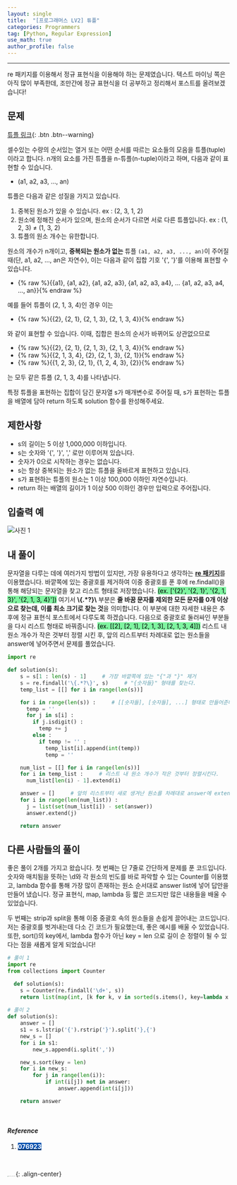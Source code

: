 ```yaml
---
layout: single
title:  "[프로그래머스 LV2] 튜플"
categories: Programmers
tag: [Python, Regular Expression]
use_math: true
author_profile: false
---
```

-----
re 패키지를 이용해서 정규 표현식을 이용해야 하는 문제였습니다. 텍스트 마이닝 쪽은 아직 많이 부족한데, 조만간에 정규 표현식을 더 공부하고 정리해서 포스트를 올려보겠습니다!

## 문제

[튜플 링크](https://school.programmers.co.kr/learn/courses/30/lessons/64065){: .btn .btn--warning}
<br>

셀수있는 수량의 순서있는 열거 또는 어떤 순서를 따르는 요소들의 모음을 튜플(tuple)이라고 합니다. n개의 요소를 가진 튜플을 n-튜플(n-tuple)이라고 하며, 다음과 같이 표현할 수 있습니다.

- (a1, a2, a3, ..., an)

튜플은 다음과 같은 성질을 가지고 있습니다.

1. 중복된 원소가 있을 수 있습니다. ex : (2, 3, 1, 2)
2. 원소에 정해진 순서가 있으며, 원소의 순서가 다르면 서로 다른 튜플입니다. ex : (1, 2, 3) ≠ (1, 3, 2)
3. 튜플의 원소 개수는 유한합니다.

원소의 개수가 n개이고, **중복되는 원소가 없는** 튜플 `(a1, a2, a3, ..., an)`이 주어질 때(단, a1, a2, ..., an은 자연수), 이는 다음과 같이 집합 기호 '{', '}'를 이용해 표현할 수 있습니다.

- {% raw %}{{a1}, {a1, a2}, {a1, a2, a3}, {a1, a2, a3, a4}, ... {a1, a2, a3, a4, ..., an}}{% endraw %}

예를 들어 튜플이 (2, 1, 3, 4)인 경우 이는

- {% raw %}{{2}, {2, 1}, {2, 1, 3}, {2, 1, 3, 4}}{% endraw %}

와 같이 표현할 수 있습니다. 이때, 집합은 원소의 순서가 바뀌어도 상관없으므로

- {% raw %}{{2}, {2, 1}, {2, 1, 3}, {2, 1, 3, 4}}{% endraw %}
- {% raw %}{{2, 1, 3, 4}, {2}, {2, 1, 3}, {2, 1}}{% endraw %}
- {% raw %}{{1, 2, 3}, {2, 1}, {1, 2, 4, 3}, {2}}{% endraw %}

는 모두 같은 튜플 (2, 1, 3, 4)를 나타냅니다.

특정 튜플을 표현하는 집합이 담긴 문자열 s가 매개변수로 주어질 때, s가 표현하는 튜플을 배열에 담아 return 하도록 solution 함수를 완성해주세요.

## 제한사항

- s의 길이는 5 이상 1,000,000 이하입니다.
- s는 숫자와 '{', '}', ',' 로만 이루어져 있습니다.
- 숫자가 0으로 시작하는 경우는 없습니다.
- s는 항상 중복되는 원소가 없는 튜플을 올바르게 표현하고 있습니다.
- s가 표현하는 튜플의 원소는 1 이상 100,000 이하인 자연수입니다.
- return 하는 배열의 길이가 1 이상 500 이하인 경우만 입력으로 주어집니다.

## 입출력 예

![사진 1](https://user-images.githubusercontent.com/37182279/221185513-2626ecb8-cb5d-482c-bd89-fe9f88759bf0.PNG)

## 내 풀이

문자열을 다루는 데에 여러가지 방법이 있지만, 가장 유용하다고 생각하는 <u><b>re 패키지</b></u>를 이용했습니다. 바깥쪽에 있는 중괄호를 제거하여 이중 중괄호를 푼 후에 re.findall()을 통해 해당되는 문자열을 찾고 리스트 형태로 저장했습니다. <mark style='background-color: #7ff5a0'>(ex. ['{2}', '{2, 1}', '{2, 1, 3}', '{2, 1, 3, 4}'])</mark> 여기서 <b>\\{.*?}\\</b> 부분은 <b>줄 바꿈 문자를 제외한 모든 문자를 0개 이상으로 찾는데, 이를 최소 크기로 찾는 것</b>을 의미합니다. 이 부분에 대한 자세한 내용은 추후에 정규 표현식 포스트에서 다루도록 하겠습니다. 다음으로 중괄호로 둘러싸인 부분들을 다시 리스트 형태로 바꿔줍니다. <mark style='background-color: #7ff5a0'>(ex. [[2], [2, 1], [2, 1, 3], [2, 1, 3, 4]])</mark> 리스트 내 원소 개수가 작은 것부터 정렬 시킨 후, 앞의 리스트부터 차례대로 없는 원소들을 answer에 넣어주면서 문제를 풀었습니다.

```python
import re

def solution(s):
    s = s[1 : len(s) - 1]     # 가장 바깥쪽에 있는 "{"과 "}" 제거
    s = re.findall('\{.*?\}', s)     # "{숫자들}" 형태를 찾는다.
    temp_list = [[] for i in range(len(s))]

    for i in range(len(s)) :     # [[숫자들], [숫자들], ...] 형태로 만들어준다.
      temp = ''
      for j in s[i] :
        if j.isdigit() :
          temp += j
        else :
          if temp != '' :
            temp_list[i].append(int(temp))
            temp = ''

    num_list = [[] for i in range(len(s))]
    for i in temp_list :     # 리스트 내 원소 개수가 작은 것부터 정렬시킨다.
      num_list[len(i) - 1].extend(i)

    answer = []     # 앞의 리스트부터 새로 생겨난 원소를 차례대로 answer에 extend시킨다. 
    for i in range(len(num_list)) :
      j = list(set(num_list[i]) - set(answer))
      answer.extend(j)

    return answer
```

## 다른 사람들의 풀이

좋은 풀이 2개를 가지고 왔습니다. 첫 번째는 단 7줄로 간단하게 문제를 푼 코드입니다. 숫자와 매치됨을 뜻하는 \d와 각 원소의 빈도를 바로 파악할 수 있는 Counter를 이용했고, lambda 함수를 통해 가장 많이 존재하는 원소 순서대로 answer list에 넣어 답안을 만들어 냈습니다. 정규 표현식, map, lambda 등 짧은 코드지만 많은 내용들을 배울 수 있었습니다. <br>

두 번째는 strip과 split을 통해 이중 중괄호 속의 원소들을 손쉽게 끌어내는 코드입니다. 저는 중괄호를 벗겨내는데 다소 긴 코드가 필요했는데, 좋은 예시를 배울 수 있었습니다. 또한, sort()의 key에서, lambda 함수가 아닌 key = len 으로 길이 순 정렬이 될 수 있다는 점을 새롭게 알게 되었습니다!

```python
# 풀이 1
import re
from collections import Counter

  def solution(s):
    s = Counter(re.findall('\d+', s))
    return list(map(int, [k for k, v in sorted(s.items(), key=lambda x: x[1], reverse=True)]))
  
# 풀이 2
def solution(s):
    answer = []
    s1 = s.lstrip('{').rstrip('}').split('},{')
    new_s = []
    for i in s1:
        new_s.append(i.split(','))

    new_s.sort(key = len)
    for i in new_s:
        for j in range(len(i)):
            if int(i[j]) not in answer:
                answer.append(int(i[j]))

    return answer
```

<br>

#### *Reference*

1. <mark style='background-color: #0550ae'><b><a href='https://076923.github.io/posts/Python-44/'><font color="white">076923</font></a></b></mark>

<br>

<img src="https://user-images.githubusercontent.com/37182279/216820587-4617a62e-0565-47f1-9ead-f4cd367572a1.png" alt="DATA_100%_LOGO_LIGHT" style="zoom:10%">{: .align-center}

<br>

<br>



